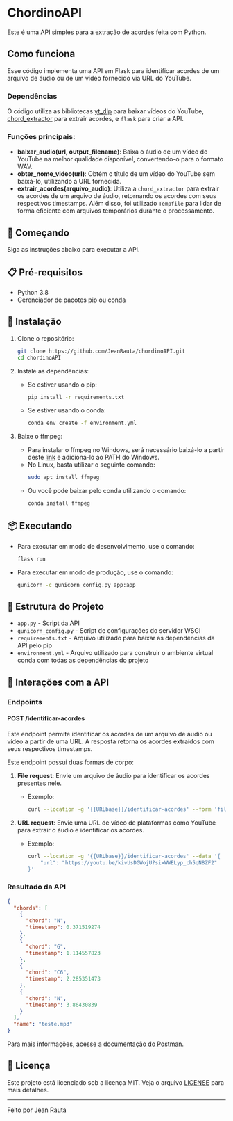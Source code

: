 
# ChordinoAPI

Este é uma API simples para a extração de acordes feita com Python.

## Como funciona

Esse código implementa uma API em Flask para identificar acordes de um arquivo de áudio ou de um vídeo fornecido via URL do YouTube.

### Dependências

O código utiliza as bibliotecas [yt_dlp](https://documenter.getpostman.com/view/32180238/2sAYQXnCcv) para baixar vídeos do YouTube, [chord_extractor](https://documenter.getpostman.com/view/32180238/2sAYQXnCcv) para extrair acordes, e `flask` para criar a API.

### Funções principais:

- **baixar_audio(url, output_filename)**: Baixa o áudio de um vídeo do YouTube na melhor qualidade disponível, convertendo-o para o formato WAV.
- **obter_nome_video(url)**: Obtém o título de um vídeo do YouTube sem baixá-lo, utilizando a URL fornecida.
- **extrair_acordes(arquivo_audio)**: Utiliza a `chord_extractor` para extrair os acordes de um arquivo de áudio, retornando os acordes com seus respectivos timestamps. Além disso, foi utilizado `Tempfile` para lidar de forma eficiente com arquivos temporários durante o processamento.

## 🚀 Começando

Siga as instruções abaixo para executar a API.

## 📋 Pré-requisitos

- Python 3.8
- Gerenciador de pacotes pip ou conda

## 🔧 Instalação

1. Clone o repositório:
   ```bash
   git clone https://github.com/JeanRauta/chordinoAPI.git
   cd chordinoAPI
   ```

2. Instale as dependências:
   - Se estiver usando o pip:
     ```bash
     pip install -r requirements.txt
     ```
   - Se estiver usando o conda:
     ```bash
     conda env create -f environment.yml
     ```

3. Baixe o ffmpeg:
   - Para instalar o ffmpeg no Windows, será necessário baixá-lo a partir deste [link](https://github.com/yt-dlp/FFmpeg-Builds) e adicioná-lo ao PATH do Windows.
   - No Linux, basta utilizar o seguinte comando:
     ```bash
     sudo apt install ffmpeg
     ```
   - Ou você pode baixar pelo conda utilizando o comando:
     ```bash
     conda install ffmpeg
     ```

## 📦 Executando

- Para executar em modo de desenvolvimento, use o comando:
  ```bash
  flask run
  ```
- Para executar em modo de produção, use o comando:
  ```bash
  gunicorn -c gunicorn_config.py app:app
  ```

## 📂 Estrutura do Projeto

- `app.py` - Script da API
- `gunicorn_config.py` - Script de configurações do servidor WSGI
- `requirements.txt` - Arquivo utilizado para baixar as dependências da API pelo pip
- `environment.yml` - Arquivo utilizado para construir o ambiente virtual conda com todas as dependências do projeto

## 🤝 Interações com a API

### Endpoints

#### POST /identificar-acordes

Este endpoint permite identificar os acordes de um arquivo de áudio ou vídeo a partir de uma URL. A resposta retorna os acordes extraídos com seus respectivos timestamps.

Este endpoint possui duas formas de corpo:

1. **File request**: Envie um arquivo de áudio para identificar os acordes presentes nele.
   - Exemplo:
     ```bash
     curl --location -g '{{URLbase}}/identificar-acordes' --form 'file=@"./teste.mp3"'
     ```

2. **URL request**: Envie uma URL de vídeo de plataformas como YouTube para extrair o áudio e identificar os acordes.
   - Exemplo:
     ```bash
     curl --location -g '{{URLbase}}/identificar-acordes' --data '{
         "url": "https://youtu.be/kivUsDGWojU?si=WWELyp_ch5qN8ZF2"
     }'
     ```

### Resultado da API

```json
{
  "chords": [
    {
      "chord": "N",
      "timestamp": 0.371519274
    },
    {
      "chord": "G",
      "timestamp": 1.114557823
    },
    {
      "chord": "C6",
      "timestamp": 2.285351473
    },
    {
      "chord": "N",
      "timestamp": 3.86430839
    }
  ],
  "name": "teste.mp3"
}
```

Para mais informações, acesse a [documentação do Postman](https://documenter.getpostman.com/view/32180238/2sAYQXnCcv).

## 📜 Licença

Este projeto está licenciado sob a licença MIT. Veja o arquivo [LICENSE](./LICENSE) para mais detalhes.

---

Feito por Jean Rauta
